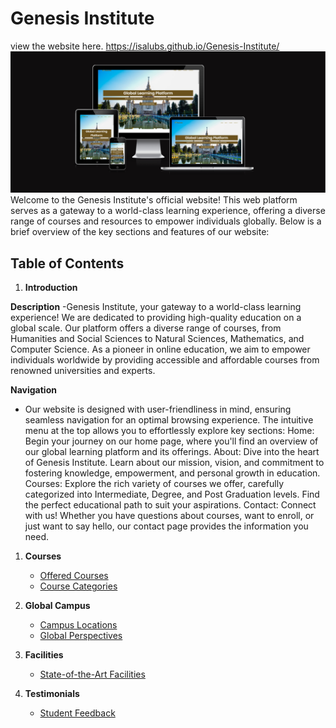 # Genesis Institute
view the website here.
<https://isalubs.github.io/Genesis-Institute/>
 <img src="assets/images/genesisinstitute.png">
Welcome to the Genesis Institute's official website! This web platform serves as a gateway to a world-class learning experience, offering a diverse range of courses and resources to empower individuals globally. Below is a brief overview of the key sections and features of our website:

## Table of Contents

1. **Introduction**
   
 **Description**
  -Genesis Institute, your gateway to a world-class learning experience! We are dedicated to providing high-quality education on a global scale. Our platform offers a diverse range of courses, from Humanities and Social Sciences to Natural Sciences, Mathematics, and Computer Science. As a pioneer in online education, we aim to empower individuals worldwide by providing accessible and affordable courses from renowned universities and experts. 
  
**Navigation**
   - Our website is designed with user-friendliness in mind, ensuring seamless navigation for an optimal browsing experience. The     intuitive menu at the top allows you to effortlessly explore key sections:
     Home: Begin your journey on our home page, where you'll find an overview of our global learning platform and its offerings.
     About: Dive into the heart of Genesis Institute. Learn about our mission, vision, and commitment to fostering knowledge, empowerment, and personal growth in education.
     Courses: Explore the rich variety of courses we offer, carefully categorized into Intermediate, Degree, and Post Graduation levels. Find the perfect educational path to suit your aspirations.
     Contact: Connect with us! Whether you have questions about courses, want to enroll, or just want to say hello, our contact page provides the information you need.

1. **Courses**
   - [Offered Courses](#offered-courses)
   - [Course Categories](#course-categories)

2. **Global Campus**
   - [Campus Locations](#campus-locations)
   - [Global Perspectives](#global-perspectives)

3. **Facilities**
   - [State-of-the-Art Facilities](#facilities)

4. **Testimonials**
   - [Student Feedback](#student-feedback)
